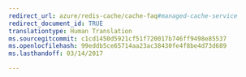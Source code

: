 ```yaml
---
redirect_url: azure/redis-cache/cache-faq#managed-cache-service
redirect_document_id: TRUE
translationtype: Human Translation
ms.sourcegitcommit: c1cd1450d5921cf51f720017b746ff9498e85537
ms.openlocfilehash: 99eddb5ce65714aa23ac38430fe4f8be4d73d689
ms.lasthandoff: 03/14/2017

---
```

